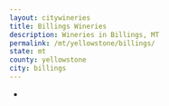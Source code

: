 ```yaml
---
layout: citywineries
title: Billings Wineries
description: Wineries in Billings, MT
permalink: /mt/yellowstone/billings/
state: mt
county: yellowstone
city: billings
---
```

-
